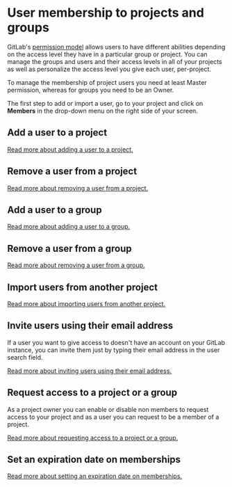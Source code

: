 # User membership to projects and groups

GitLab's [permission model][permissions] allows users to have different
abilities depending on the access level they have in a particular group or
project. You can manage the groups and users and their access levels in all of
your projects as well as personalize the access level you give each user,
per-project.

To manage the membership of project users you need at least Master
permission, whereas for groups you need to be an Owner.

The first step to add or import a user, go to your project and click on
**Members** in the drop-down menu on the right side of your screen.

## Add a user to a project

[Read more about adding a user to a project.](membership/add_a_user_to_a_project.md)

## Remove a user from a project

[Read more about removing a user from a project.](membership/remove_a_user_from_a_project.md)

## Add a user to a group

[Read more about adding a user to a group.](membership/add_a_user_to_a_group.md)

## Remove a user from a group

[Read more about removing a user from a group.](membership/remove_a_user_from_a_group.md)

## Import users from another project

[Read more about importing users from another project.](membership/import_users_from_another_project.md)

## Invite users using their email address

If a user you want to give access to doesn't have an account on your GitLab
instance, you can invite them just by typing their email address in the user
search field.

[Read more about inviting users using their email address.](membership/invite_users_using_their_email_address.md)

## Request access to a project or a group

As a project owner you can enable or disable non members to request access to
your project and as a user you can request to be a member of a project.

[Read more about requesting access to a project or a group.](membership/request_access_to_a_project_or_a_group.md)

## Set an expiration date on memberships

[Read more about setting an expiration date on memberships.](membership/set_an_expiration_date_on_memberships.md)


[permissions]: permissions.md
